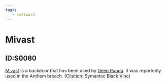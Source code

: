 ```yaml
---
tags:
   - software
---
```

# Mivast
## ID:S0080
[Mivast](/mitre/software/S0080) is a backdoor that has been used by [Deep Panda](/mitre/groups/G0009). It was reportedly used in the Anthem breach. (Citation: Symantec Black Vine)
